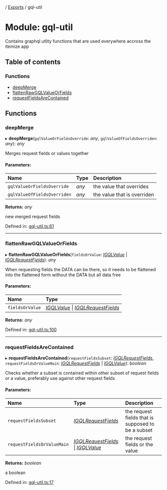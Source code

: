 [](../README.md) / [Exports](../modules.md) / gql-util

# Module: gql-util

Contains graphql utlity functions that are used everywhere accross
the itemize app

## Table of contents

### Functions

- [deepMerge](gql_util.md#deepmerge)
- [flattenRawGQLValueOrFields](gql_util.md#flattenrawgqlvalueorfields)
- [requestFieldsAreContained](gql_util.md#requestfieldsarecontained)

## Functions

### deepMerge

▸ **deepMerge**(`gqlValueOrFieldsOverride`: *any*, `gqlValueOfFieldsOverriden`: *any*): *any*

Merges request fields or values together

#### Parameters:

Name | Type | Description |
:------ | :------ | :------ |
`gqlValueOrFieldsOverride` | *any* | the value that overrides   |
`gqlValueOfFieldsOverriden` | *any* | the value that is overriden   |

**Returns:** *any*

new merged request fields

Defined in: [gql-util.ts:61](https://github.com/onzag/itemize/blob/5fcde7cf/gql-util.ts#L61)

___

### flattenRawGQLValueOrFields

▸ **flattenRawGQLValueOrFields**(`fieldsOrValue`: [*IGQLValue*](../interfaces/gql_querier.igqlvalue.md) \| [*IGQLRequestFields*](../interfaces/gql_querier.igqlrequestfields.md)): *any*

When requesting fields the DATA can be there, so it needs to be flattened
into the flattened form without the DATA but all data free

#### Parameters:

Name | Type |
:------ | :------ |
`fieldsOrValue` | [*IGQLValue*](../interfaces/gql_querier.igqlvalue.md) \| [*IGQLRequestFields*](../interfaces/gql_querier.igqlrequestfields.md) |

**Returns:** *any*

Defined in: [gql-util.ts:100](https://github.com/onzag/itemize/blob/5fcde7cf/gql-util.ts#L100)

___

### requestFieldsAreContained

▸ **requestFieldsAreContained**(`requestFieldsSubset`: [*IGQLRequestFields*](../interfaces/gql_querier.igqlrequestfields.md), `requestFieldsOrValueMain`: [*IGQLRequestFields*](../interfaces/gql_querier.igqlrequestfields.md) \| [*IGQLValue*](../interfaces/gql_querier.igqlvalue.md)): *boolean*

Checks whether a subset is contained within other subset of
request fields or a value, preferably use against other request fields

#### Parameters:

Name | Type | Description |
:------ | :------ | :------ |
`requestFieldsSubset` | [*IGQLRequestFields*](../interfaces/gql_querier.igqlrequestfields.md) | the request fields that is supposed to be a subset   |
`requestFieldsOrValueMain` | [*IGQLRequestFields*](../interfaces/gql_querier.igqlrequestfields.md) \| [*IGQLValue*](../interfaces/gql_querier.igqlvalue.md) | the request fields or the value   |

**Returns:** *boolean*

a boolean

Defined in: [gql-util.ts:17](https://github.com/onzag/itemize/blob/5fcde7cf/gql-util.ts#L17)
